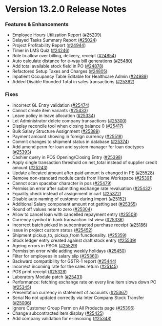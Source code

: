 # Version 13.2.0 Release Notes

### Features & Enhancements

- Employee Hours Utilization Report ([#25209](https://github.com/netmanthan/shoperho/pull/25209))
- Delayed Tasks Summary Report ([#25024](https://github.com/netmanthan/shoperho/pull/25024))
- Project Profitability Report ([#24944](https://github.com/netmanthan/shoperho/pull/24944))
- Timer in LMS Quiz ([#24246](https://github.com/netmanthan/shoperho/pull/24246))
- Role to allow over billing, delivery, receipt ([#24854](https://github.com/netmanthan/shoperho/pull/24854))
- Auto calculate distance for e-way bill generations ([#25480](https://github.com/netmanthan/shoperho/pull/25480))
- Add total available stock field in PO ([#24878](https://github.com/netmanthan/shoperho/pull/24878))
- Refactored Setup Taxes and Charges ([#24805](https://github.com/netmanthan/shoperho/pull/24805))
- Inpatient Occupancy Table Editable for Healthcare Admin ([#24989](https://github.com/netmanthan/shoperho/pull/24989))
- Added Disable Rounded Total in sales transactions ([#25362](https://github.com/netmanthan/shoperho/pull/25362))


### Fixes

- Incorrect GL Entry validation ([#25474](https://github.com/netmanthan/shoperho/pull/25474))
- Cannot create item variants ([#25433](https://github.com/netmanthan/shoperho/pull/25433))
- Leave policy in leave allocation ([#25334](https://github.com/netmanthan/shoperho/pull/25334))
- Let Administrator delete company transactions ([#25300](https://github.com/netmanthan/shoperho/pull/25300))
- Display reconcile tool when closing balance 0 ([#25417](https://github.com/netmanthan/shoperho/pull/25417))
- Bulk Salary Structure Assignment ([#25389](https://github.com/netmanthan/shoperho/pull/25389))
- Payment amount showing in foreign currency ([#25518](https://github.com/netmanthan/shoperho/pull/25518))
- Commit changes to shipment status in database ([#25374](https://github.com/netmanthan/shoperho/pull/25374))
- Add amend perm for loan and system manager for loan doctypes ([#25393](https://github.com/netmanthan/shoperho/pull/25393))
- Cashier query in POS Opening/Closing Entry ([#25398](https://github.com/netmanthan/shoperho/pull/25398))
- Apply single transaction threshold on net_total instead of supplier credit amount ([#25243](https://github.com/netmanthan/shoperho/pull/25243))
- Update allocated amount after paid amount is changed in PE ([#25528](https://github.com/netmanthan/shoperho/pull/25528))
- Remove non-standard module cards from Home Workspace ([#25391](https://github.com/netmanthan/shoperho/pull/25391))
- Cannot scan spacebar character in pos ([#25479](https://github.com/netmanthan/shoperho/pull/25479))
- Permission error after submitting exchange rate revaluation ([#25432](https://github.com/netmanthan/shoperho/pull/25432))
- Equality check instead of assignment in cart ([#25372](https://github.com/netmanthan/shoperho/pull/25372))
- Disable auto naming of customer during import ([#25152](https://github.com/netmanthan/shoperho/pull/25152))
- Additional Salary component amount not getting set ([#25355](https://github.com/netmanthan/shoperho/pull/25355))
- Round off values near to zero ([#25304](https://github.com/netmanthan/shoperho/pull/25304))
- Allow to cancel loan with cancelled repayment entry ([#25508](https://github.com/netmanthan/shoperho/pull/25508))
- Currency symbol in bank transaction list view ([#25336](https://github.com/netmanthan/shoperho/pull/25336))
- Incorrect batch picked in subcontracted purchase receipt ([#25186](https://github.com/netmanthan/shoperho/pull/25186))
- Issue in project custom status ([#25452](https://github.com/netmanthan/shoperho/pull/25452))
- Shipment pickup_to, pickup_from functionality. ([#25359](https://github.com/netmanthan/shoperho/pull/25359))
- Stock ledger entry created against draft stock entry ([#25539](https://github.com/netmanthan/shoperho/pull/25539))
- Ageing errors in PSOA ([#25529](https://github.com/netmanthan/shoperho/pull/25529))
- Permission error while adding weekly holidays ([#25450](https://github.com/netmanthan/shoperho/pull/25450))
- Filter for employees in salary slip ([#25360](https://github.com/netmanthan/shoperho/pull/25360))
- Backward compatibility for GSTR-1 report ([#25444](https://github.com/netmanthan/shoperho/pull/25444))
- Incorrect incoming rate for the sales return ([#25145](https://github.com/netmanthan/shoperho/pull/25145))
- POS print receipt ([#25328](https://github.com/netmanthan/shoperho/pull/25328))
- Laboratory Module patch ([#25431](https://github.com/netmanthan/shoperho/pull/25431))
- Performance: fetching exchange rate on every line item slows down PO ([#25345](https://github.com/netmanthan/shoperho/pull/25345))
- Presentation currency in statement of accounts ([#25367](https://github.com/netmanthan/shoperho/pull/25367))
- Serial No not updated correctly via Inter Company Stock Transfer ([#25006](https://github.com/netmanthan/shoperho/pull/25006))
- Ignore Customer Group Perm on All Products page ([#25396](https://github.com/netmanthan/shoperho/pull/25396))
- Change subcontracted item display ([#25425](https://github.com/netmanthan/shoperho/pull/25425))
- Add company validation for e-invoicing ([#25348](https://github.com/netmanthan/shoperho/pull/25348))
